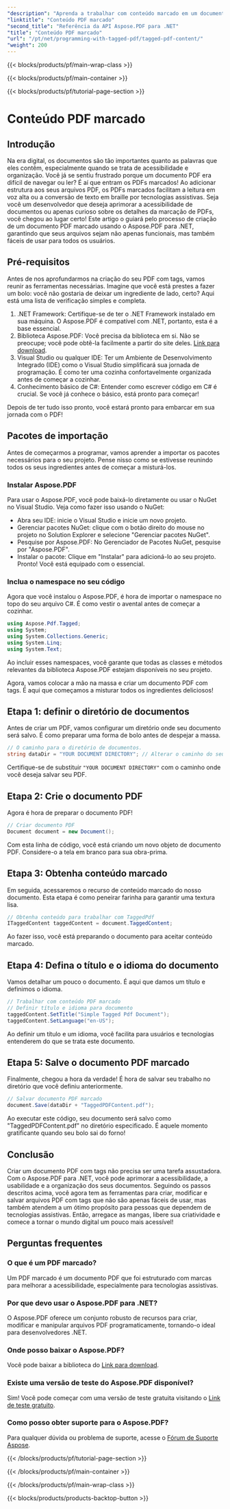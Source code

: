 ```yaml
---
"description": "Aprenda a trabalhar com conteúdo marcado em um documento PDF com o Aspose.PDF para .NET. Um guia passo a passo para usar marcadores."
"linktitle": "Conteúdo PDF marcado"
"second_title": "Referência da API Aspose.PDF para .NET"
"title": "Conteúdo PDF marcado"
"url": "/pt/net/programming-with-tagged-pdf/tagged-pdf-content/"
"weight": 200
---
```


{{< blocks/products/pf/main-wrap-class >}}

{{< blocks/products/pf/main-container >}}

{{< blocks/products/pf/tutorial-page-section >}}

# Conteúdo PDF marcado

## Introdução

Na era digital, os documentos são tão importantes quanto as palavras que eles contêm, especialmente quando se trata de acessibilidade e organização. Você já se sentiu frustrado porque um documento PDF era difícil de navegar ou ler? É aí que entram os PDFs marcados! Ao adicionar estrutura aos seus arquivos PDF, os PDFs marcados facilitam a leitura em voz alta ou a conversão de texto em braille por tecnologias assistivas. Seja você um desenvolvedor que deseja aprimorar a acessibilidade de documentos ou apenas curioso sobre os detalhes da marcação de PDFs, você chegou ao lugar certo! Este artigo o guiará pelo processo de criação de um documento PDF marcado usando o Aspose.PDF para .NET, garantindo que seus arquivos sejam não apenas funcionais, mas também fáceis de usar para todos os usuários.

## Pré-requisitos

Antes de nos aprofundarmos na criação do seu PDF com tags, vamos reunir as ferramentas necessárias. Imagine que você está prestes a fazer um bolo: você não gostaria de deixar um ingrediente de lado, certo? Aqui está uma lista de verificação simples e completa.

1. .NET Framework: Certifique-se de ter o .NET Framework instalado em sua máquina. O Aspose.PDF é compatível com .NET, portanto, esta é a base essencial.
2. Biblioteca Aspose.PDF: Você precisa da biblioteca em si. Não se preocupe; você pode obtê-la facilmente a partir do site deles. [Link para download](https://releases.aspose.com/pdf/net/).
3. Visual Studio ou qualquer IDE: Ter um Ambiente de Desenvolvimento Integrado (IDE) como o Visual Studio simplificará sua jornada de programação. É como ter uma cozinha confortavelmente organizada antes de começar a cozinhar.
4. Conhecimento básico de C#: Entender como escrever código em C# é crucial. Se você já conhece o básico, está pronto para começar!

Depois de ter tudo isso pronto, você estará pronto para embarcar em sua jornada com o PDF!

## Pacotes de importação

Antes de começarmos a programar, vamos aprender a importar os pacotes necessários para o seu projeto. Pense nisso como se estivesse reunindo todos os seus ingredientes antes de começar a misturá-los.

### Instalar Aspose.PDF

Para usar o Aspose.PDF, você pode baixá-lo diretamente ou usar o NuGet no Visual Studio. Veja como fazer isso usando o NuGet:

- Abra seu IDE: inicie o Visual Studio e inicie um novo projeto.
- Gerenciar pacotes NuGet: clique com o botão direito do mouse no projeto no Solution Explorer e selecione "Gerenciar pacotes NuGet".
- Pesquise por Aspose.PDF: No Gerenciador de Pacotes NuGet, pesquise por "Aspose.PDF".
- Instalar o pacote: Clique em "Instalar" para adicioná-lo ao seu projeto. Pronto! Você está equipado com o essencial.

### Inclua o namespace no seu código

Agora que você instalou o Aspose.PDF, é hora de importar o namespace no topo do seu arquivo C#. É como vestir o avental antes de começar a cozinhar.

```csharp
using Aspose.Pdf.Tagged;
using System;
using System.Collections.Generic;
using System.Linq;
using System.Text;
```

Ao incluir esses namespaces, você garante que todas as classes e métodos relevantes da biblioteca Aspose.PDF estejam disponíveis no seu projeto.

Agora, vamos colocar a mão na massa e criar um documento PDF com tags. É aqui que começamos a misturar todos os ingredientes deliciosos!

## Etapa 1: definir o diretório de documentos

Antes de criar um PDF, vamos configurar um diretório onde seu documento será salvo. É como preparar uma forma de bolo antes de despejar a massa.

```csharp
// O caminho para o diretório de documentos.
string dataDir = "YOUR DOCUMENT DIRECTORY"; // Alterar o caminho do seu diretório
```

Certifique-se de substituir `"YOUR DOCUMENT DIRECTORY"` com o caminho onde você deseja salvar seu PDF. 

## Etapa 2: Crie o documento PDF

Agora é hora de preparar o documento PDF! 

```csharp
// Criar documento PDF
Document document = new Document();
```

Com esta linha de código, você está criando um novo objeto de documento PDF. Considere-o a tela em branco para sua obra-prima.

## Etapa 3: Obtenha conteúdo marcado

Em seguida, acessaremos o recurso de conteúdo marcado do nosso documento. Esta etapa é como peneirar farinha para garantir uma textura lisa.

```csharp
// Obtenha conteúdo para trabalhar com TaggedPdf
ITaggedContent taggedContent = document.TaggedContent;
```

Ao fazer isso, você está preparando o documento para aceitar conteúdo marcado.

## Etapa 4: Defina o título e o idioma do documento

Vamos detalhar um pouco o documento. É aqui que damos um título e definimos o idioma. 

```csharp
// Trabalhar com conteúdo PDF marcado
// Definir título e idioma para documento
taggedContent.SetTitle("Simple Tagged Pdf Document");
taggedContent.SetLanguage("en-US");
```

Ao definir um título e um idioma, você facilita para usuários e tecnologias entenderem do que se trata este documento.

## Etapa 5: Salve o documento PDF marcado

Finalmente, chegou a hora da verdade! É hora de salvar seu trabalho no diretório que você definiu anteriormente.

```csharp
// Salvar documento PDF marcado
document.Save(dataDir + "TaggedPDFContent.pdf");
```

Ao executar este código, seu documento será salvo como "TaggedPDFContent.pdf" no diretório especificado. É aquele momento gratificante quando seu bolo sai do forno!

## Conclusão

Criar um documento PDF com tags não precisa ser uma tarefa assustadora. Com o Aspose.PDF para .NET, você pode aprimorar a acessibilidade, a usabilidade e a organização dos seus documentos. Seguindo os passos descritos acima, você agora tem as ferramentas para criar, modificar e salvar arquivos PDF com tags que não são apenas fáceis de usar, mas também atendem a um ótimo propósito para pessoas que dependem de tecnologias assistivas. Então, arregace as mangas, libere sua criatividade e comece a tornar o mundo digital um pouco mais acessível!

## Perguntas frequentes

### O que é um PDF marcado?
Um PDF marcado é um documento PDF que foi estruturado com marcas para melhorar a acessibilidade, especialmente para tecnologias assistivas.

### Por que devo usar o Aspose.PDF para .NET?
O Aspose.PDF oferece um conjunto robusto de recursos para criar, modificar e manipular arquivos PDF programaticamente, tornando-o ideal para desenvolvedores .NET.

### Onde posso baixar o Aspose.PDF?
Você pode baixar a biblioteca do [Link para download](https://releases.aspose.com/pdf/net/).

### Existe uma versão de teste do Aspose.PDF disponível?
Sim! Você pode começar com uma versão de teste gratuita visitando o [Link de teste gratuito](https://releases.aspose.com/).

### Como posso obter suporte para o Aspose.PDF?
Para qualquer dúvida ou problema de suporte, acesse o [Fórum de Suporte Aspose](https://forum.aspose.com/c/pdf/10).

{{< /blocks/products/pf/tutorial-page-section >}}

{{< /blocks/products/pf/main-container >}}

{{< /blocks/products/pf/main-wrap-class >}}

{{< blocks/products/products-backtop-button >}}